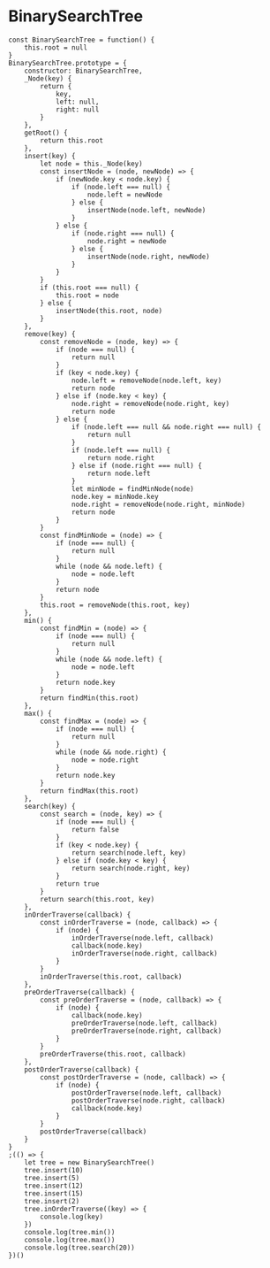 # BinarySearchTree

> 
    const BinarySearchTree = function() {
        this.root = null
    }
    BinarySearchTree.prototype = {
        constructor: BinarySearchTree,
        _Node(key) {
            return {
                key,
                left: null,
                right: null
            }
        },
        getRoot() {
            return this.root
        },
        insert(key) {
            let node = this._Node(key)
            const insertNode = (node, newNode) => {
                if (newNode.key < node.key) {
                    if (node.left === null) {
                        node.left = newNode
                    } else {
                        insertNode(node.left, newNode)
                    }
                } else {
                    if (node.right === null) {
                        node.right = newNode
                    } else {
                        insertNode(node.right, newNode)
                    }
                }
            }
            if (this.root === null) {
                this.root = node
            } else {
                insertNode(this.root, node)
            }
        },
        remove(key) {
            const removeNode = (node, key) => {
                if (node === null) {
                    return null
                }
                if (key < node.key) {
                    node.left = removeNode(node.left, key)
                    return node
                } else if (node.key < key) {
                    node.right = removeNode(node.right, key)
                    return node
                } else {
                    if (node.left === null && node.right === null) {
                        return null
                    }
                    if (node.left === null) {
                        return node.right
                    } else if (node.right === null) {
                        return node.left
                    }
                    let minNode = findMinNode(node)
                    node.key = minNode.key
                    node.right = removeNode(node.right, minNode)
                    return node
                }
            }
            const findMinNode = (node) => {
                if (node === null) {
                    return null
                }
                while (node && node.left) {
                    node = node.left
                }
                return node
            }
            this.root = removeNode(this.root, key)
        },
        min() {
            const findMin = (node) => {
                if (node === null) {
                    return null
                }
                while (node && node.left) {
                    node = node.left
                }
                return node.key
            }
            return findMin(this.root)
        },
        max() {
            const findMax = (node) => {
                if (node === null) {
                    return null
                }
                while (node && node.right) {
                    node = node.right
                }
                return node.key
            }
            return findMax(this.root)
        },
        search(key) {
            const search = (node, key) => {
                if (node === null) {
                    return false
                }
                if (key < node.key) {
                    return search(node.left, key)
                } else if (node.key < key) {
                    return search(node.right, key)
                }
                return true
            }
            return search(this.root, key)
        },
        inOrderTraverse(callback) {
            const inOrderTraverse = (node, callback) => {
                if (node) {
                    inOrderTraverse(node.left, callback)
                    callback(node.key)
                    inOrderTraverse(node.right, callback)
                }
            }
            inOrderTraverse(this.root, callback) 
        },
        preOrderTraverse(callback) {
            const preOrderTraverse = (node, callback) => {
                if (node) {
                    callback(node.key)
                    preOrderTraverse(node.left, callback)
                    preOrderTraverse(node.right, callback)
                }
            }
            preOrderTraverse(this.root, callback)
        },
        postOrderTraverse(callback) {
            const postOrderTraverse = (node, callback) => {
                if (node) {
                    postOrderTraverse(node.left, callback)
                    postOrderTraverse(node.right, callback)
                    callback(node.key)
                }
            }
            postOrderTraverse(callback)
        }
    }
    ;(() => {
        let tree = new BinarySearchTree()
        tree.insert(10)
        tree.insert(5)
        tree.insert(12)
        tree.insert(15)
        tree.insert(2)
        tree.inOrderTraverse((key) => {
            console.log(key)
        })
        console.log(tree.min())
        console.log(tree.max())
        console.log(tree.search(20))
    })()